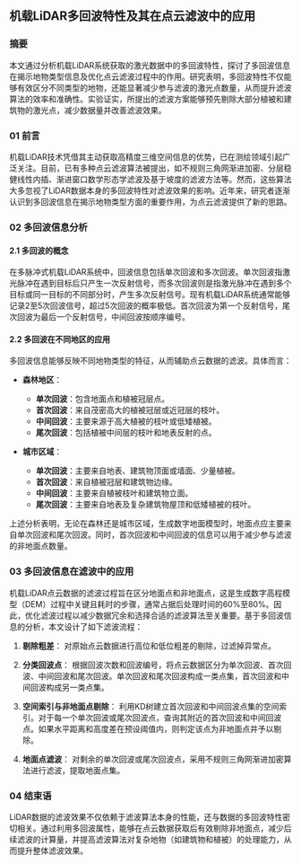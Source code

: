 ## 机载LiDAR多回波特性及其在点云滤波中的应用

### 摘要
本文通过分析机载LiDAR系统获取的激光数据中的多回波特性，探讨了多回波信息在揭示地物类型信息及优化点云滤波过程中的作用。研究表明，多回波特性不仅能够有效区分不同类型的地物，还能显著减少参与滤波的激光点数量，从而提升滤波算法的效率和准确性。实验证实，所提出的滤波方案能够预先剔除大部分植被和建筑物的激光点，减少数据量并改善滤波效果。

### 01 前言
机载LiDAR技术凭借其主动获取高精度三维空间信息的优势，已在测绘领域引起广泛关注。目前，已有多种点云滤波算法被提出，如不规则三角网渐进加密、分层稳健线性内插、渐进窗口数学形态学滤波及基于坡度的滤波方法等。然而，这些算法大多忽视了LiDAR数据本身的多回波特性对滤波效果的影响。近年来，研究者逐渐认识到多回波信息在揭示地物类型方面的重要作用，为点云滤波提供了新的思路。

### 02 多回波信息分析

#### 2.1 多回波的概念
在多脉冲式机载LiDAR系统中，回波信息包括单次回波和多次回波。单次回波指激光脉冲在遇到目标后只产生一次反射信号，而多次回波则是指激光脉冲在遇到多个目标或同一目标的不同部分时，产生多次反射信号。现有机载LiDAR系统通常能够记录2至5次回波信号，超过5次回波的概率极低。首次回波为第一个反射信号，尾次回波为最后一个反射信号，中间回波按顺序编号。

#### 2.2 多回波在不同地区的应用
多回波信息能够反映不同地物类型的特征，从而辅助点云数据的滤波。具体而言：

- **森林地区**：
  - **单次回波**：包含地面点和植被冠层点。
  - **首次回波**：来自茂密高大的植被冠层或近冠层的枝叶。
  - **中间回波**：主要来源于高大植被的枝叶或低矮植被。
  - **尾次回波**：包括植被中间层的枝叶和地表反射的点。

- **城市区域**：
  - **单次回波**：主要来自地表、建筑物顶面或墙面、少量植被。
  - **首次回波**：来自植被冠层和建筑物边缘。
  - **中间回波**：主要来自植被枝叶和建筑物立面。
  - **尾次回波**：主要来自地表及复杂建筑物屋顶和低矮植被的枝叶。

上述分析表明，无论在森林还是城市区域，生成数字地面模型时，地面点应主要来自单次回波和尾次回波。同时，首次回波和中间回波的信息可以用于减少参与滤波的非地面点数量。

### 03 多回波信息在滤波中的应用
机载LiDAR点云数据的滤波过程旨在区分地面点和非地面点，这是生成数字高程模型（DEM）过程中关键且耗时的步骤，通常占据后处理时间的60%至80%。因此，优化滤波过程以减少数据冗余和选择合适的滤波算法至关重要。基于多回波信息的分析，本文设计了如下滤波流程：

1. **剔除粗差**：
   对原始点云数据进行高位和低位粗差的剔除，过滤掉异常点。

2. **分类回波点**：
   根据回波次数和回波编号，将点云数据区分为单次回波、首次回波、中间回波和尾次回波。单次回波和尾次回波构成一类点集，首次回波和中间回波构成另一类点集。

3. **空间索引与非地面点剔除**：
   利用KD树建立首次回波和中间回波点集的空间索引。对于每一个单次回波或尾次回波点，查询其附近的首次回波和中间回波点。如果水平距离和高度差在预设阈值内，则判定该点为非地面点并予以剔除。

4. **地面点滤波**：
   对剩余的单次回波或尾次回波点，采用不规则三角网渐进加密算法进行滤波，提取地面点集。

### 04 结束语
LiDAR数据的滤波效果不仅依赖于滤波算法本身的性能，还与数据的多回波特性密切相关。通过利用多回波属性，能够在点云数据获取后有效剔除非地面点，减少后续滤波的计算量，并提高滤波算法对复杂地物（如建筑物和植被）的处理能力，从而提升整体滤波效果。